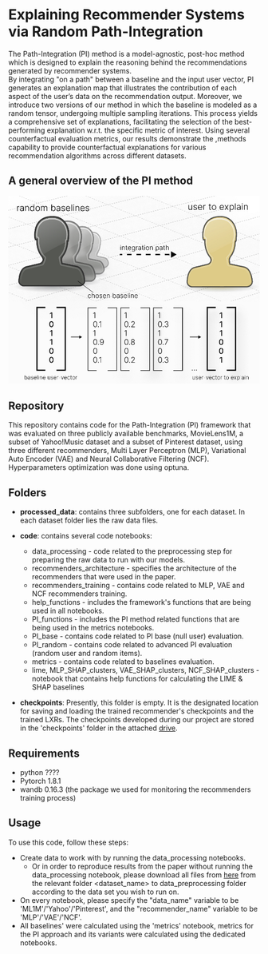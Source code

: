 # Explaining Recommender Systems via Random Path-Integration

The Path-Integration (PI) method is a model-agnostic, post-hoc method which is designed to explain the reasoning behind the recommendations generated by recommender systems.  
By integrating "on a path" between a baseline and the input user vector, PI generates an explanation map that illustrates the contribution of each aspect of the user’s data on the recommendation output.
Moreover, we introduce two versions of our method in which the baseline is modeled as a random tensor, undergoing multiple sampling iterations. This process yields a comprehensive set of explanations, facilitating the selection of the best-performing explanation w.r.t. the specific metric of interest.
Using several counterfactual evaluation metrics, our results demonstrate the ,methods capability to provide counterfactual explanations for various recommendation algorithms across different datasets.

## A general overview of the PI method
![LXR_diagram](https://github.com/ExplainRec/PI4Rec/blob/main/PI_diagram.PNG)

## Repository

This repository contains code for the Path-Integration (PI) framework that was evaluated on three publicly available benchmarks, MovieLens1M, a subset of Yahoo!Music dataset and a subset of Pinterest dataset, using three different recommenders, Multi Layer Perceptron (MLP), Variational Auto Encoder (VAE) and Neural Collaborative Filtering (NCF). Hyperparameters optimization was done using optuna.

## Folders

* **processed_data**: contains three subfolders, one for each dataset. In each dataset folder lies the raw data files.
* **code**: contains several code notebooks:
  - data_processing - code related to the preprocessing step for preparing the raw data to run with our models.
  - recommenders_architecture - specifies the architecture of the recommenders that were used in the paper.
  - recommenders_training - contains code related to MLP, VAE and NCF recommenders training.
  - help_functions - includes the framework's functions that are being used in all notebooks.
  - PI_functions - includes the PI method related functions that are being used in the metrics notebooks.
  - PI_base - contains code related to PI base (null user) evaluation.
  - PI_random - contains code related to advanced PI evaluation (random user and random items).
  - metrics - contains code related to baselines evaluation.
  - lime, MLP_SHAP_clusters, VAE_SHAP_clusters, NCF_SHAP_clusters - notebook that contains help functions for calculating the LIME & SHAP baselines

* **checkpoints**: Presently, this folder is empty.  It is the designated location for saving and loading the trained recommender's checkpoints and the trained LXRs.  The checkpoints developed during our project are stored in the 'checkpoints' folder in the attached [drive](https://drive.google.com/drive/u/1/folders/1v8jZD2Ew-D4XA0k1NLxgVsHS6q4Aj-KP).
  
## Requirements

* python ????
* Pytorch 1.8.1
* wandb 0.16.3 (the package we used for monitoring the recommenders training process)

## Usage

To use this code, follow these steps:
+ Create data to work with by running the data_processing notebooks.
  - Or in order to reproduce results from the paper without running the data_processing notebook, please download all files from [here](https://drive.google.com/drive/u/1/folders/1oto5QPrhisx2A4MCwub5OUHYdZTYAQxq) from the relevant folder <dataset_name> to data_preprocessing folder according to the data set you wish to run on. 
+ On every notebook, please specify the "data_name" variable to be 'ML1M'/'Yahoo'/'Pinterest', and the "recommender_name" variable to be 'MLP'/'VAE'/'NCF'.
+ All baselines' were calculated using the 'metrics' notebook, metrics for the PI approach and its variants were calculated using the dedicated notebooks.

